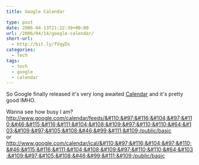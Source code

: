 ```yaml
---
title: Google Calendar

type: post
date: 2006-04-13T21:22:39+00:00
url: /2006/04/14/google-calendar/
short-url:
  - http://bit.ly/fVqyDs
categories:
  - Tech
tags:
  - tech
  - google
  - calendar
---
```

So Google finally released it's very long awaited <a href="http://www.google.com/calendar/render">Calendar</a> and it's pretty good IMHO.

Wanna see how busy I am?<br /> http://www.google.com/calendar/feeds/&#110;&#97;&#116;&#104;&#97;&#110;&#46;&#115;&#116;&#111;&#104;&#108;&#109;&#97;&#110;&#110;&#64;&#103;&#109;&#97;&#105;&#108;&#46;&#99;&#111;&#109;/public/basic<br /> or<br /> http://www.google.com/calendar/ical/&#110;&#97;&#116;&#104;&#97;&#110;&#46;&#115;&#116;&#111;&#104;&#108;&#109;&#97;&#110;&#110;&#64;&#103;&#109;&#97;&#105;&#108;&#46;&#99;&#111;&#109;/public/basic